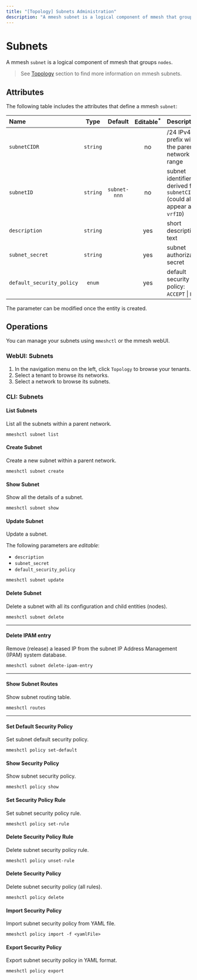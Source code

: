 ```yaml
---
title: "[Topology] Subnets Administration"
description: "A mmesh subnet is a logical component of mmesh that groups nodes. You can manage the subnets using mmeshctl or the mmesh webUI."
---
```


# Subnets

A mmesh `subnet` is a logical component of mmesh that groups `nodes`.

> See [Topology](/docs/platform/networking/topology/#subnet) section to find more information on mmesh subnets.

## Attributes

The following table includes the attributes that define a mmesh `subnet`:

| Name             | Type      | Default | Editable<sup>*</sup> | Description |
| :--------------- | :-------: | :-----: | :------------------: | :---------- |
| `subnetCIDR`    | `string`  |         | no  | /24 IPv4 prefix within the parent network range|
| `subnetID`       | `string`  | `subnet-nnn` | no  | subnet identifier derived from `subnetCIDR` (could also appear as `vrfID`) |
| `description`    | `string`  |         | yes | short descriptive text |
| `subnet_secret` | `string` | | yes | subnet authorization secret |
| `default_security_policy` | `enum` | | yes | default security policy: `ACCEPT` \| `DROP` |

<table-note>
The parameter can be modified once the entity is created.
</table-note>

## Operations

You can manage your subnets using `mmeshctl` or the mmesh webUI.

### WebUI: Subnets

1. In the navigation menu on the left, click `Topology` to browse your tenants.
2. Select a tenant to browse its networks.
3. Select a network to browse its subnets.

### CLI: Subnets

#### List Subnets

List all the subnets within a parent network.

```shell
mmeshctl subnet list
```

#### Create Subnet

Create a new subnet within a parent network.

```shell
mmeshctl subnet create
```

#### Show Subnet

Show all the details of a subnet.

```shell
mmeshctl subnet show
```

#### Update Subnet

Update a subnet.

The following parameters are *editable*:

- `description`
- `subnet_secret`
- `default_security_policy`

```shell
mmeshctl subnet update
```

#### Delete Subnet

Delete a subnet with all its configuration and child entities (nodes).

```shell
mmeshctl subnet delete
```

***

#### Delete IPAM entry

Remove (release) a leased IP from the subnet IP Address Management (IPAM) system database.

```shell
mmeshctl subnet delete-ipam-entry
```

***

#### Show Subnet Routes

Show subnet routing table.

```shell
mmeshctl routes
```

***

#### Set Default Security Policy

Set subnet default security policy.

```shell
mmeshctl policy set-default
```

#### Show Security Policy

Show subnet security policy.

```shell
mmeshctl policy show
```

#### Set Security Policy Rule

Set subnet security policy rule.

```shell
mmeshctl policy set-rule
```

#### Delete Security Policy Rule

Delete subnet security policy rule.

```shell
mmeshctl policy unset-rule
```

#### Delete Security Policy

Delete subnet security policy (all rules).

```shell
mmeshctl policy delete
```

#### Import Security Policy

Import subnet security policy from YAML file.

```shell
mmeshctl policy import -f <yamlFile>
```

#### Export Security Policy

Export subnet security policy in YAML format.

```shell
mmeshctl policy export
```
